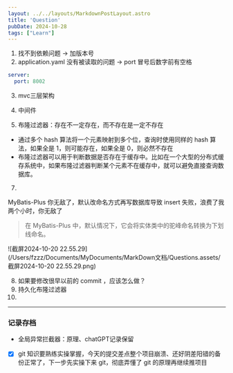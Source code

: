 ```yaml
---
layout: ../../layouts/MarkdownPostLayout.astro
title: 'Question'
pubDate: 2024-10-28
tags: ["Learn"]
---
```


1. 找不到依赖问题 -> 加版本号
2. application.yaml 没有被读取的问题 -> port 冒号后数字前有空格

```yaml
server:
  port: 8002
```

3. mvc三层架构

4. 中间件

5. 布隆过滤器：存在不一定存在，而不存在是一定不存在
- 通过多个 hash 算法将一个元素映射到多个位，查询时使用同样的 hash 算法，如果全是 1，则可能存在，如果全是 0，则必然不存在
- 布隆过滤器可以用于判断数据是否存在于缓存中。比如在一个大型的分布式缓存系统中，如果布隆过滤器判断某个元素不在缓存中，就可以避免直接查询数据库。

7. 

MyBatis-Plus 你无敌了，默认改命名方式再写数据库导致 insert 失败，浪费了我两个小时，你无敌了

> 在 MyBatis-Plus 中，默认情况下，它会将实体类中的驼峰命名转换为下划线命名。

![截屏2024-10-20 22.55.29](/Users/fzzz/Documents/MyDocuments/MarkDown文档/Questions.assets/截屏2024-10-20 22.55.29.png)



8. 如果要修改很早以前的 commit ，应该怎么做？
9. 持久化布隆过滤器
10. 

***
### 记录存档
- 全局异常拦截器：原理、chatGPT记录保留

- [x] git 知识要熟练实操掌握，今天的提交差点整个项目崩溃、还好阴差阳错的备份正常了，下一步先实操下来 git，彻底弄懂了 git 的原理再继续推项目 







